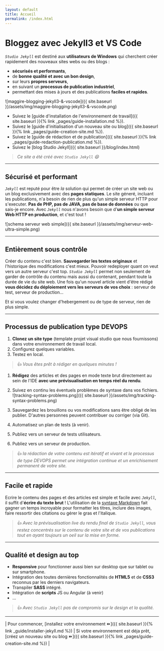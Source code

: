 ```yaml
---
layout: default
title: Accueil
permalink: /index.html
---
```

# Bloggez avec Jekyll3 et VS Code

_`Studio Jekyll`_ est destiné aux **utilisateurs de Windows** qui cherchent créer rapidement des nouveaux sites webs ou des blogs :

- **sécurisés et performants**,
- de **bonne qualité et avec un bon design**,
- sur leurs **propres serveurs**,
- en suivant un **processus de publication industriel**,
- permettant des mises à jours et des publications **faciles et rapides**.

![maggire-blogging-jekyll3-&-vscode]({{ site.baseurl }}/assets/img/maggire-blogging-jekyll3-&-vscode.png)

- Suivez le [guide d'installation de l'environnement de travail]({{ site.baseurl }}{% link _pages/guide-installation.md %}).
- Suivez le [guide d'initialisation d'un nouveau site ou blog]({{ site.baseurl }}{% link _pages/guide-creation-site.md %}).
- Suivez le [guide de rédaction et de publication]({{ site.baseurl }}{% link _pages/guide-redaction-publication.md %}).
- Suivez le [blog Studio Jekyll]({{ site.baseurl }}/blog/index.html)

> _Ce site a été créé avec `Studio Jekyll` :smile:_

---

## Sécurisé et performant

_`Jekyll`_ est reputé pour être _la_ solution qui permet de créer un site web ou un blog exclusivement avec des **pages statiques**. Le site géneré, incluant les publications, n'a besoin de rien de plus qu'un simple serveur HTTP pour s'executer. **Pas de PHP, pas de JAVA, pas de base de données** ou que sais-je encore. Avec _`Jekyll`_ nous n'avons besoin que d'**un simple serveur Web HTTP en production**, et c'est tout !

![schema serveur web simple]({{ site.baseurl }}/assets/img/serveur-web-ultra-simple.png)

---

## Entièrement sous contrôle

Créer du contenu c'est bien. **Sauvegarder les textes originaux** et l'historique des modifications c'est mieux. Pouvoir redeployer quant on veut vers un autre serveur c'est top. _`Studio Jekyll`_ permet non seulement de garder de contrôle du contenu mais aussi du contenant, pendant toute la durée de vie du site web. Une fois qu'un nouvel article vient d'être rédigé **vous décidez du déploiement vers les serveurs de vos choix** : serveur de test, serveur de production...

Et si vous voulez changer d'hebergement ou de type de serveur, rien de plus simple.

---

## Processus de publication type DEVOPS

1. **Clonez un site type** (template projet visual studio que nous fournissons) dans votre environnement de travail local.
1. Configurez quelques variables.
1. Testez en local.

> :+1: _Vous êtes prêt à rédiger en quelques minutes !_

1. **Rédigez** des articles et des pages en mode texte brut directement au sein de l'IDE **avec une prévisualisation en temps réel du rendu**.
1. Suivez en continu les éventuels problèmes de syntaxe dans vos fichiers.
    ![tracking-syntax-problems.png]({{ site.baseurl }}/assets/img/tracking-syntax-problems.png)

1. Sauvegardez les brouillons ou vos modifications sans être obligé de les publier. D'autres personnes peuvent contribuer ou corriger (via Git).
1. Automatisez un plan de tests (à venir).
1. Publiez vers un serveur de tests utilisateurs.
1. Publiez vers un serveur de production.

> :+1: _la rédaction de votre contenu est itératif et vivant et le processus de type DEVOPS permet une intégration continue et un enrichisement permanent de votre site._

---

## Facile et rapide

Ecrire le contenu des pages et des articles est simple et facile avec _`Jekyll`_, il suffit d'**écrire du texte brut** ! L'utilisation de la [syntaxe Markdown](https://en.wikipedia.org/wiki/Markdown) fait gagner un temps incroyable pour formatter les titres, inclure des images, faire ressortir des citations ou gérer le gras et l'italique.

> :+1: _Avec la prévisualisation live du rendu final de `Studio Jekyll`, vous restez concentrés sur le contenu de votre site et de vos publications tout en ayant toujours un oeil sur la mise en forme._

---

## Qualité et design au top

- **Responsive** pour fonctionner aussi bien sur desktop que sur tablet ou sur smartphone.
- Intégration des toutes dernières fonctionnalités de **HTML5** et de **CSS3** reconnus par les derniers navigateurs.
- Transpiler **SASS** intégré.
- Intégration de **scripts** JS ou Angular (à venir)
- ...

> :+1: _Avec `Studio Jekyll` pas de compromis sur le design et la qualité._

---

| Pour commencer, [installez votre environnement :fast_forward:]({{ site.baseurl }}{% link _guide/installer-jekyll.md %}) | Si votre environnement est déja prêt, [créez un nouveau site ou blog :fast_forward:]({{ site.baseurl }}{% link _pages/guide-creation-site.md %}) |
